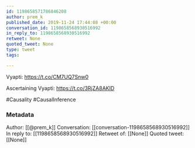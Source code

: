 ```yaml
---
id: 1198658571786846208
author: prem_k
published_date: 2019-11-24 17:44:08 +00:00
conversation_id: 1198658568930516992
in_reply_to: 1198658568930516992
retweet: None
quoted_tweet: None
type: tweet
tags:

---
```


Vyapti: https://t.co/CM7UQ7Snw0

Ascertaining Vyapti: https://t.co/3RjZA8AKID

#Causality #CausalInference

### Metadata

Author: [[@prem_k]]
Conversation: [[conversation-1198658568930516992]]
In reply to: [[1198658568930516992]]
Retweet of: [[None]]
Quoted tweet: [[None]]
